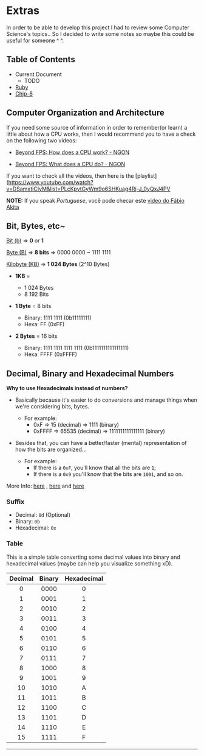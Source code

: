 # Extras

In order to be able to develop this project I had to review some Computer Science's topics.. So I decided to write some
notes so maybe this could be useful for someone ^ ^.

## Table of Contents

- Current Document
    - TODO
- [Ruby](/extras/ruby/README.md)
- [Chip-8](/extras/chip-8/README.md)

## Computer Organization and Architecture

If you need some source of information in order to remember(or learn) a little about how a CPU works, then I would
recommend you to have a check on the following two videos:

+ [Beyond FPS: How does a CPU work? - NGON](https://www.youtube.com/watch?v=DSamxtiCIyM)

+ [Beyond FPS: What does a CPU do? - NGON](https://www.youtube.com/watch?v=Yq-SpmIgmGs)

If you want to check all the videos, then here is
the [playlist](https://www.youtube.com/watch?v=DSamxtiCIyM&list=PLcKpytGyWm9o6SHKuag4Rj-J_0yQxJ4PV

**NOTE:**
If you speak *Portuguese*, você pode checar este [video do Fábio Akita](https://www.youtube.com/watch?v=hYJ3dvHjeOE)

## Bit, Bytes, etc~

[Bit (b)](https://en.wikipedia.org/wiki/Bit) => **0** or **1**

[Byte (B)](https://en.wikipedia.org/wiki/Byte) => **8 bits** => 0000 0000 ~ 1111 1111

[Kilobyte (KB)](https://en.wikipedia.org/wiki/Kilobyte) => **1 024 Bytes** (2^10 Bytes)

- **1KB** =
    - 1 024 Bytes
    - 8 192 Bits

- **1 Byte** = 8 bits
    - Binary: 1111 1111 (0b11111111)
    - Hexa: FF (0xFF)

- **2 Bytes** = 16 bits
    - Binary: 1111 1111 1111 1111 (0b1111111111111111)
    - Hexa: FFFF (0xFFFF)

## Decimal, Binary and Hexadecimal Numbers

**Why to use Hexadecimals instead of numbers?**

- Basically because it's easier to do conversions and manage things when we're considering bits, bytes.

    - For example:
        - 0xF => 15 (decimal) => 1111 (binary)
        - 0xFFFF => 65535 (decimal) => 1111111111111111 (binary)

- Besides that, you can have a better/faster (mental) representation of how the bits are organized...

    - For example:
        - If there is a `0xF`, you'll know that all the bits are `1`;
        - If there is a `0x9` you'll know that the bits are `1001`, and so on.

More Info: [here](http://www.eecs.umich.edu/courses/eecs270/270lab/270_docs/HexNumSys.pdf)
, [here](https://en.wikipedia.org/wiki/Hexadecimal) and [here](https://www.youtube.com/watch?v=yOyaJXpAYZQ)

### Suffix

- Decimal: `0d` (Optional)
- Binary:  `0b`
- Hexadecimal: `0x`

### Table

This is a simple table converting some decimal values into binary and hexadecimal values (maybe can help you visualize
something xD).

|    Decimal   | Binary | Hexadecimal |
|    :----:    | :----: |    :----:   |
| 0            | 0000   | 0           |
| 1            | 0001   | 1           |
| 2            | 0010   | 2           |        
| 3            | 0011   | 3           |
| 4            | 0100   | 4           |
| 5            | 0101   | 5           |
| 6            | 0110   | 6           |
| 7            | 0111   | 7           |
| 8            | 1000   | 8           |
| 9            | 1001   | 9           |
| 10           | 1010   | A           |
| 11           | 1011   | B           |
| 12           | 1100   | C           |
| 13           | 1101   | D           |
| 14           | 1110   | E           |
| 15           | 1111   | F           |

-------------
